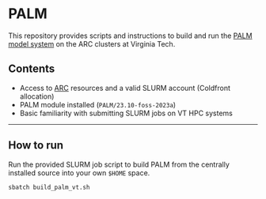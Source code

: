 # PALM

This repository provides scripts and instructions to build and run the [PALM model system](https://palm-model.org/) on the ARC clusters at Virginia Tech.

## Contents

- Access to [ARC](https://arc.vt.edu) resources and a valid SLURM account (Coldfront allocation)
- PALM module installed (`PALM/23.10-foss-2023a`)
- Basic familiarity with submitting SLURM jobs on VT HPC systems

---

## How to run

Run the provided SLURM job script to build PALM from the centrally installed source into your own `$HOME` space.

```bash
sbatch build_palm_vt.sh
